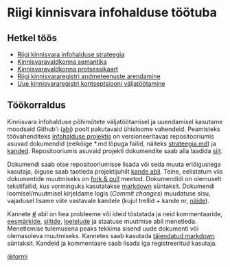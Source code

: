 # Riigi kinnisvara infohalduse töötuba

## Hetkel töös

* [Riigi kinnisvara infohalduse strateegia](kinnisvara_infohalduse_strateegia.md)
* [Kinnisvaravaldkonna semantika](kinnisvara_semantika.md)
* [Kinnisvaravaldkonna protsessikaart](protsessid/readme.md)
* [Riigi kinnisvararegistri andmeteenuste arendamine](https://github.com/kinnisvara/RKVR)
* [Uue kinnisvararegistri kontseptsiooni väljatöötamine](https://github.com/kinnisvara/register)

## Töökorraldus

Kinnisvara infohalduse põhimõtete väljatöötamisel ja uuendamisel kasutame moodsaid Github'i ([abi](https://help.github.com/)) poolt pakutavaid ühisloome vahendeid. Peamisteks töövahenditeks [infohalduse projektis](https://github.com/kinnisvara/infohaldus/) on versioneeritavas repositooriumis asuvad dokumendid (eelkõige *.md lõpuga failid, näiteks [strateegia.md](strateegia.md)) ja [kanded](https://github.com/kinnisvara/infohaldus/issues). Repositooriumis asuvaid projekti dokumendite saab alla laadida [siit](https://github.com/kinnisvara/infohaldus/archive/master.zip).

Dokumendi saab otse repositooriumisse lisada või seda muuta eriõigustega kasutaja, õiguse saab taotleda projektijuhilt [kande abil](https://github.com/kinnisvara/infohaldus/issues/new). Teine, eelistatum viis dokumentide muutmiseks on [fork & pull](https://help.github.com/articles/using-pull-requests/#fork--pull) meetod. Dokumendidi on olemuselt tekstifailid, kus vorminguks kasutatakse [markdown](https://help.github.com/articles/markdown-basics/) süntaksit. Dokumendi loomisel/muutmisel kirjeldame logis (*Commit changes*) muudatuse sisu, vajadusel lisame viite vastavale kandele (kujul trellid + kande nr, [näide](https://github.com/kinnisvara/infohaldus/commit/bd3b53750e7ab1966a1694cdd5be1331ceee96c0)).

Kannete [#](https://help.github.com/articles/about-issues/) abil on hea probleeme või ideid tõstatada ja neid kommentaaride, [eesmärkide](https://help.github.com/articles/associating-milestones-with-issues-and-pull-requests/), [siltide](https://help.github.com/articles/applying-labels-to-issues-and-pull-requests/), [loetelude](https://github.com/blog/1375-task-lists-in-gfm-issues-pulls-comments) ja staatuse muutmise abil menetleda. Menetlemise tulemusena peaks tekkima  sisend uude dokumenti või olemasoleva muutmiseks. Kannetes saab kasutada [täiendatud markdown](https://help.github.com/articles/github-flavored-markdown/) süntaksit. Kandeid ja kommentaare saab lisada iga registreeritud kasutaja.

[@tormi](https://github.com/tormi)
